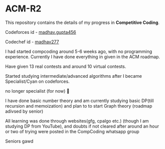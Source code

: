# ACM-R2
This repository contains the details of my progress in **Competitive Coding**.

Codeforces id - [madhav.gupta456](https://codeforces.com/profile/madhav.gupta456)

Codechef id - [madhav277](https://www.codechef.com/users/madhav277)

I had started compcoding around 5-6 weeks ago, with no programming experience. Currently I have done everything in given in the ACM roadmap. 

Have given 13 real contests and around 10 virtual contests.

Started studying intermediate/advanced algorithms after I became Specialist/Cyan on codeforces. 

no longer specialist (for now) :smiling_face_with_tear:

I have done basic number theory and am currently studying basic DP(till recursion and memoization) and plan to to start Graph theory (roadmap adivsed by senior)

All learning was done through websites(gfg, cpalgo etc.) (though I am studying DP from YouTube), and doubts if not cleared after around an hour or two of trying were posted in the CompCoding whatsapp group

Seniors gawd



